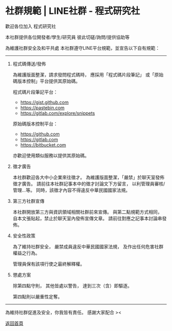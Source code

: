 # 社群規範 | LINE社群 - 程式研究社

歡迎各位加入 程式研究社

本社群提供各位開發者/學生/研究員
彼此切磋/詢問/提供協助等

為維護社群安全及和平共處
本社群遵守LINE平台規範，並宣告以下自有規範：

***

1. 程式碼傳送/發佈

    為維護版面整潔，請求發問程式碼時，
    應採用「程式碼片段筆記」
    或「原始碼版本控制」平台提供其原始碼。

    程式碼片段筆記平台：
    - <https://gist.github.com>
    - <https://pastebin.com>
    - <https://gitlab.com/explore/snippets>

    原始碼版本控制平台：
    - <https://github.com>
    - <https://gitlab.com>
    - <https://bitbucket.com>

    亦歡迎使用類似服務以提供其原始碼。

2. 徵才廣告

    本社群歡迎各大中小企業來往徵才。
    為維護版面整潔，「嚴禁」於聊天室發佈徵才廣告。
    請前往本社群記事本中的徵才討論文下方留言，
    以利管理員審核/管理...等。
    同時，該徵才內容不得違反中華民國國家法規。

3. 第三方社群宣傳

    本社群開放第三方與資訊領域相關社群前來宣傳。
    與第二點規範方式相同，
    自本文張貼起，禁止於聊天室內發佈宣傳文章。
    請前往對應之記事本討論串發佈。

4. 安全性政策

    為了維持社群安全，
    嚴禁成員違反中華民國國家法規，
    及作出任何危害社群權益之行為。

    管理員保有該項行使之最終解釋權。

5. 懲處方案

    除第四點守則，
    其他皆處以警告，
    達到三次（含）即驅逐。

    第四點則以嚴重性定奪。

***

為維持社群促進及安全，你我皆有責任。
感謝大家配合 ><

[返回首頁](README.md)
